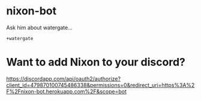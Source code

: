 # nixon-bot
Ask him about watergate...

`+watergate`

# Want to add Nixon to your discord?
https://discordapp.com/api/oauth2/authorize?client_id=479870100745486338&permissions=0&redirect_uri=https%3A%2F%2Fnixon-bot.herokuapp.com%2F&scope=bot
